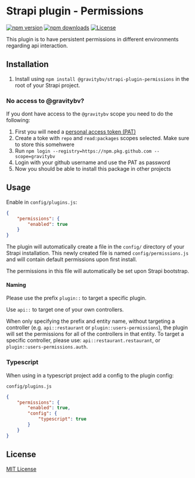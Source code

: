# Strapi plugin - Permissions

[![npm version][npm-version-src]][npm-version-href]
[![npm downloads][npm-downloads-src]][npm-downloads-href]
[![License][license-src]][license-href]

This plugin is to have persistent permissions in different environments regarding api interaction.

## Installation

1. Install using `npm install @gravitybv/strapi-plugin-permissions` in the root of your Strapi project.

### No access to @gravitybv?

If you dont have access to the `@gravitybv` scope you need to do the following:

1. First you will need a [personal access token (PAT)](https://github.com/settings/tokens)
2. Create a toke with `repo` and `read:packages` scopes selected. Make sure to store this somehwere
3. Run `npm login --registry=https://npm.pkg.github.com --scope=gravitybv`
4. Login with your github username and use the PAT as password
5. Now you should be able to install this package in other projects

## Usage

Enable in `config/plugins.js`:

```json
{
	"permissions": {
		"enabled": true
	}
}
```

The plugin will automatically create a file in the `config/` directory of your Strapi installation. This newly created file is named `config/permissions.js` and will contain default permissions upon first install.

The permissions in this file will automatically be set upon Strapi bootstrap.

#### Naming

Please use the prefix `plugin::` to target a specific plugin.

Use `api::` to target one of your own controllers.

When only specifying the prefix and entity name, without targeting a controller (e.g. `api::restaurant` or `plugin::users-permissions`), the plugin will set the permissions for all of the controllers in that entity.
To target a specific controller, please use: `api::restaurant.restaurant`, or `plugin::users-permissions.auth`.

### Typescript

When using in a typescript project add a config to the plugin config:

`config/plugins.js`

```json
{
	"permissions": {
		"enabled": true,
		"config": {
			"typescript": true
		}
	}
}
```

## License

[MIT License](./LICENSE)

<!-- Badges -->

[npm-version-src]: https://img.shields.io/npm/v/@gravitybv/strapi-plugin-permissions/latest.svg
[npm-version-href]: https://npmjs.com/package/@gravitybv/strapi-plugin-permissions
[npm-downloads-src]: https://img.shields.io/npm/dt/@gravitybv/strapi-plugin-permissions.svg
[npm-downloads-href]: https://npmjs.com/package/@gravitybv/strapi-plugin-permissions
[license-src]: https://img.shields.io/npm/l/@gravitybv/strapi-plugin-permissions.svg
[license-href]: https://npmjs.com/package/@gravitybv/strapi-plugin-permissions
